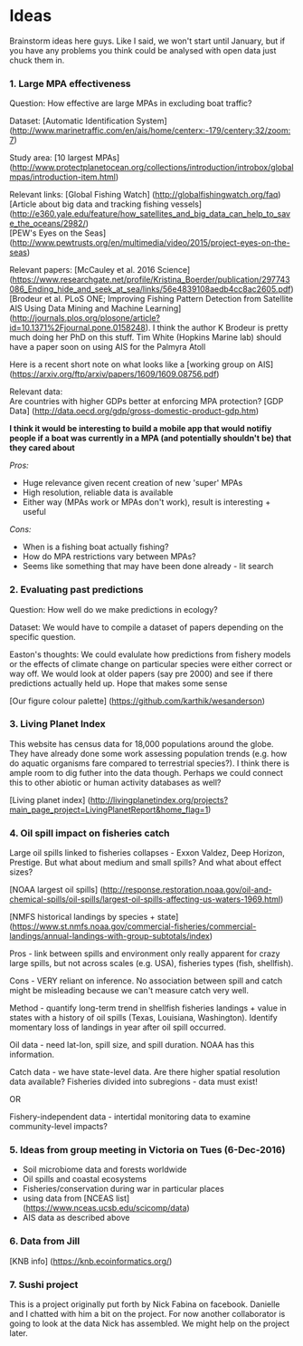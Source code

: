 # Ideas


Brainstorm ideas here guys. Like I said, we won't start until January, but if you have any problems you think could be analysed with open data just chuck them in.

### 1. Large MPA effectiveness

Question: How effective are large MPAs in excluding boat traffic?

Dataset: [Automatic Identification System] (http://www.marinetraffic.com/en/ais/home/centerx:-179/centery:32/zoom:7) 

Study area: [10 largest MPAs] (http://www.protectplanetocean.org/collections/introduction/introbox/globalmpas/introduction-item.html)

Relevant links: [Global Fishing Watch] (http://globalfishingwatch.org/faq)  
[Article about big data and tracking fishing vessels] (http://e360.yale.edu/feature/how_satellites_and_big_data_can_help_to_save_the_oceans/2982/)  
[PEW's Eyes on the Seas] (http://www.pewtrusts.org/en/multimedia/video/2015/project-eyes-on-the-seas)  
  
Relevant papers: [McCauley et al. 2016 Science] (https://www.researchgate.net/profile/Kristina_Boerder/publication/297743086_Ending_hide_and_seek_at_sea/links/56e4839108aedb4cc8ac2605.pdf) 
[Brodeur et al. PLoS ONE; Improving Fishing Pattern Detection from Satellite AIS Using Data Mining and Machine Learning] (http://journals.plos.org/plosone/article?id=10.1371%2Fjournal.pone.0158248). I think the author K Brodeur is pretty much doing her PhD on this stuff. Tim White (Hopkins Marine lab) should have a paper soon on using AIS for the Palmyra Atoll

Here is a recent short note on what looks like a [working group on AIS] (https://arxiv.org/ftp/arxiv/papers/1609/1609.08756.pdf)
  
Relevant data:  
Are countries with higher GDPs better at enforcing MPA protection? [GDP Data]
(http://data.oecd.org/gdp/gross-domestic-product-gdp.htm)  

**I think it would be interesting to build a mobile app that would notifiy people if a boat was currently in a MPA (and potentially shouldn't be) that they cared about**

*Pros:*

* Huge relevance given recent creation of new 'super' MPAs
* High resolution, reliable data is available
* Either way (MPAs work or MPAs don't work), result is interesting + useful

*Cons:*

* When is a fishing boat actually fishing?
* How do MPA restrictions vary between MPAs?
* Seems like something that may have been done already - lit search


### 2. Evaluating past predictions

Question: How well do we make predictions in ecology?

Dataset: We would have to compile a dataset of papers depending on the specific question.

Easton's thoughts: We could evalulate how predictions from fishery models or the effects of climate change on particular species were either correct or way off. We would look at older papers (say pre 2000) and see if there predictions actually held up. Hope that makes some sense


[Our figure colour palette] (https://github.com/karthik/wesanderson)


### 3. Living Planet Index

This website has census data for 18,000 populations around the globe. They have already done some work assessing population trends (e.g. how do aquatic organisms fare compared to terrestrial species?). I think there is ample room to dig futher into the data though. Perhaps we could connect this to other abiotic or human activity databases as well?

 

[Living planet index] (http://livingplanetindex.org/projects?main_page_project=LivingPlanetReport&home_flag=1)


### 4. Oil spill impact on fisheries catch

Large oil spills linked to fisheries collapses - Exxon Valdez, Deep Horizon, Prestige. But what about medium and small spills? And what about effect sizes?

[NOAA largest oil spills] (http://response.restoration.noaa.gov/oil-and-chemical-spills/oil-spills/largest-oil-spills-affecting-us-waters-1969.html)

[NMFS historical landings by species + state] (https://www.st.nmfs.noaa.gov/commercial-fisheries/commercial-landings/annual-landings-with-group-subtotals/index)

Pros - link between spills and environment only really apparent for crazy large spills, but not across scales (e.g. USA), fisheries types (fish, shellfish).

Cons - VERY reliant on inference. No association between spill and catch might be misleading because we can't measure catch very well.

Method - quantify long-term trend in shellfish fisheries landings + value in states with a history of oil spills (Texas, Louisiana, Washington). Identify momentary loss of landings in year after oil spill occurred.

Oil data - need lat-lon, spill size, and spill duration. NOAA has this information.

Catch data - we have state-level data. Are there higher spatial resolution data available? Fisheries divided into subregions - data must exist!

OR

Fishery-independent data - intertidal monitoring data to examine community-level impacts?



### 5. Ideas from group meeting in Victoria on Tues (6-Dec-2016)

* Soil microbiome data and forests worldwide
* Oil spills and coastal ecosystems
* Fisheries/conservation during war in particular places
* using data from [NCEAS list] (https://www.nceas.ucsb.edu/scicomp/data)
* AIS data as described above

### 6. Data from Jill

[KNB info] (https://knb.ecoinformatics.org/)

### 7. Sushi project

This is a project originally put forth by Nick Fabina on facebook. Danielle and I chatted with him a bit on the project. For now another collaborator is going to look at the data Nick has assembled. We might help on the project later.
